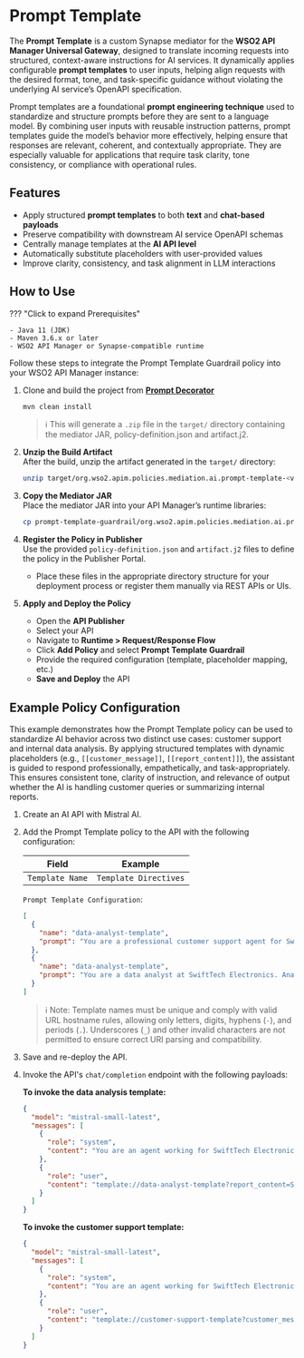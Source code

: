 # Prompt Template

The **Prompt Template** is a custom Synapse mediator for the **WSO2 API Manager Universal Gateway**, designed to translate incoming requests into structured, context-aware instructions for AI services. It dynamically applies configurable **prompt templates** to user inputs, helping align requests with the desired format, tone, and task-specific guidance without violating the underlying AI service’s OpenAPI specification.

Prompt templates are a foundational **prompt engineering technique** used to standardize and structure prompts before they are sent to a language model. By combining user inputs with reusable instruction patterns, prompt templates guide the model’s behavior more effectively, helping ensure that responses are relevant, coherent, and contextually appropriate. They are especially valuable for applications that require task clarity, tone consistency, or compliance with operational rules.


## Features

- Apply structured **prompt templates** to both **text** and **chat-based payloads**
- Preserve compatibility with downstream AI service OpenAPI schemas
- Centrally manage templates at the **AI API level**
- Automatically substitute placeholders with user-provided values
- Improve clarity, consistency, and task alignment in LLM interactions

## How to Use

??? "Click to expand Prerequisites"

    - Java 11 (JDK)
    - Maven 3.6.x or later
    - WSO2 API Manager or Synapse-compatible runtime

Follow these steps to integrate the Prompt Template Guardrail policy into your WSO2 API Manager instance:

1. Clone and build the project from [**Prompt Decorator**](https://github.com/wso2-extensions/apim-policies/tree/main/mediation/ai/prompt-decorator/universal-gw/prompt-decorator)

    ```bash
    mvn clean install
    ```

    > ℹ️ This will generate a `.zip` file in the `target/` directory containing the mediator JAR, policy-definition.json and artifact.j2.

2. **Unzip the Build Artifact**  
    After the build, unzip the artifact generated in the `target/` directory:

    ```bash
    unzip target/org.wso2.apim.policies.mediation.ai.prompt-template-<version>-distribution.zip -d prompt-template-guardrail
    ```

3. **Copy the Mediator JAR**  
    Place the mediator JAR into your API Manager’s runtime libraries:

    ```bash
    cp prompt-template-guardrail/org.wso2.apim.policies.mediation.ai.prompt-template-<version>.jar $APIM_HOME/repository/components/lib/
    ```

4. **Register the Policy in Publisher**  
    Use the provided `policy-definition.json` and `artifact.j2` files to define the policy in the Publisher Portal.

    - Place these files in the appropriate directory structure for your deployment process or register them manually via REST APIs or UIs.

5. **Apply and Deploy the Policy**
    - Open the **API Publisher**
    - Select your API
    - Navigate to **Runtime > Request/Response Flow**
    - Click **Add Policy** and select **Prompt Template Guardrail**
    - Provide the required configuration (template, placeholder mapping, etc.)
    - **Save and Deploy** the API


## Example Policy Configuration

This example demonstrates how the Prompt Template policy can be used to standardize AI behavior across two distinct use cases: customer support and internal data analysis. By applying structured templates with dynamic placeholders (e.g., `[[customer_message]]`, `[[report_content]]`), the assistant is guided to respond professionally, empathetically, and task-appropriately. This ensures consistent tone, clarity of instruction, and relevance of output whether the AI is handling customer queries or summarizing internal reports.

1. Create an AI API with Mistral AI.
2. Add the Prompt Template policy to the API with the following configuration:

    | Field           | Example               |
    |-----------------|-----------------------|
    | `Template Name` | `Template Directives` |

    `Prompt Template Configuration`:
    ```json
    [
      {
        "name": "data-analyst-template",
        "prompt": "You are a professional customer support agent for SwiftTech Electronics. A customer has submitted the following message:\n\n\"[[customer_message]]\"\n\nCraft a helpful and empathetic response addressing the issue. Use a polite and understanding tone. If the issue is the company's fault, apologize sincerely. Offer a resolution or next steps where possible. Sign off in a friendly and professional manner."
      },
      {
        "name": "data-analyst-template",
        "prompt": "You are a data analyst at SwiftTech Electronics. Analyze the following internal report:\n\n\"[[report_content]]\"\n\nSummarize the key points in 3–5 bullet points. Identify any actionable insights or recommendations. At the end, classify the overall sentiment of the report as Positive, Neutral, or Negative based on its content. Keep the tone professional and concise."
      }
    ]
    ```

    > ℹ️ Note: Template names must be unique and comply with valid URL hostname rules, allowing only letters, digits, hyphens (`-`), and periods (`.`). Underscores (`_`) and other invalid characters are not permitted to ensure correct URI parsing and compatibility.

3. Save and re-deploy the API.
4. Invoke the API's `chat/completion` endpoint with the following payloads:

    **To invoke the data analysis template:**
    ```json
    {
      "model": "mistral-small-latest",
      "messages": [
        {
          "role": "system",
          "content": "You are an agent working for SwiftTech Electronics. Your responses must align with the company’s organizational guidelines:\n\n- Provide clear, concise, and professional summaries.\n- Ensure insights and recommendations are actionable and data-driven.\n- Maintain confidentiality and avoid speculation.\n- Use a formal tone suitable for internal business communication.\n- Highlight key trends and risks without exaggeration."
        },
        {
          "role": "user",
          "content": "template://data-analyst-template?report_content=Sales%20in%20Q2%20grew%20by%208%25%2C%20driven%20by%20strong%20performance%20in%20the%20accessories%20category.%20However%2C%20customer%20satisfaction%20scores%20dropped%20slightly%20due%20to%20shipping%20delays%20in%20May.%20Regional%20performance%20shows%20growth%20in%20Europe%2C%20while%20APAC%20lagged%20behind%20expectations.%20Inventory%20turnover%20improved%20by%2015%25%20following%20system%20upgrades."
        }
      ]
    }
    ```

    **To invoke the customer support template:**
    ```json
    {
      "model": "mistral-small-latest",
      "messages": [
        {
          "role": "system",
          "content": "You are an agent working for SwiftTech Electronics. Your responses must align with the company’s organizational guidelines:\n\n- Provide clear, concise, and professional summaries.\n- Ensure insights and recommendations are actionable and data-driven.\n- Maintain confidentiality and avoid speculation.\n- Use a formal tone suitable for internal business communication.\n- Highlight key trends and risks without exaggeration."
        },
        {
          "role": "user",
          "content": "template://customer-support-template?customer_message=I%20received%20my%20order%20today%2C%20but%20the%20charger%20is%20missing%20from%20the%20box.%20I%20need%20it%20urgently."
        }
      ]
    }
    ```
